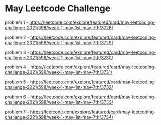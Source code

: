 <h1>May Leetcode Challenge</h1>

problem 1 - https://leetcode.com/explore/featured/card/may-leetcoding-challenge-2021/598/week-1-may-1st-may-7th/3728/

problem 2 - https://leetcode.com/explore/featured/card/may-leetcoding-challenge-2021/598/week-1-may-1st-may-7th/3729/

problem 3 - https://leetcode.com/explore/featured/card/may-leetcoding-challenge-2021/598/week-1-may-1st-may-7th/3730/

problem 4 - https://leetcode.com/explore/featured/card/may-leetcoding-challenge-2021/598/week-1-may-1st-may-7th/3731/

problem 5 - https://leetcode.com/explore/featured/card/may-leetcoding-challenge-2021/598/week-1-may-1st-may-7th/3732/

problem 6 - https://leetcode.com/explore/featured/card/may-leetcoding-challenge-2021/598/week-1-may-1st-may-7th/3733/

problem 7 - https://leetcode.com/explore/featured/card/may-leetcoding-challenge-2021/598/week-1-may-1st-may-7th/3734/
